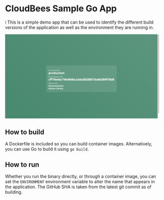 # CloudBees Sample Go App
i
This is a simple demo app that can be used to identify the different build versions of the application as well as the environment they are running in.

![screenshot](./img/screenshot.png)

## How to build

A Dockerfile is included so you can build container images. Alternatively, you can use Go to build it using `go build`.

## How to run
 
Whether you run the binary directly, or through a container image, you can set the `ENVIRONMENT` environment variable to alter the name that appears in the application. The GitHub SHA is taken from the latest git commit as of building. 
